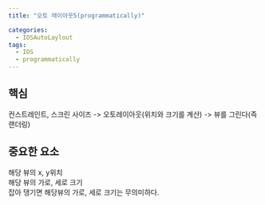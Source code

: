 ```yaml
---
title: "오토 레이아웃5(programmatically)"

categories:
  - IOSAutoLaylout
tags:
  - IOS
  - programmatically
---
```

## 핵심
컨스트레인트, 스크린 사이즈 -> 오토레이아웃(위치와 크기를 계산) -> 뷰를 그린다(즉 랜더링)  

## 중요한 요소
해당 뷰의 x, y위치  
해당 뷰의 가로, 세로 크기  
잡아 댕기면 해당뷰의 가로, 세로 크기는 무의미하다.